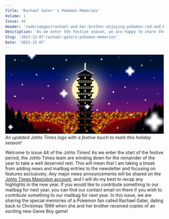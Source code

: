 ```yaml
---
Title: 'Rachael Gater''s Pokémon Memories'
Volume: 1
Issue: 44
Header: '/web/images/rachael-and-her-brother-enjoying-pokemon-red-and-blue-on-december-25th-1999.jpeg'
Description: 'As we enter the festive season, we are happy to share the personal Pokémon memories of Rachael Gater from Christmas 1999!'
Slug: '2023-12-07-rachael-gaters-pokemon-memories'
Date: '2023-12-07'
---
```


[![An updated Johto Times logo with a festive touch to mark this holiday season!](/web/images/an-updated-johto-times-logo-with-a-festive-touch-to-mark-this-holiday-season.png)](/web/images/an-updated-johto-times-logo-with-a-festive-touch-to-mark-this-holiday-season.png)*An updated Johto Times logo with a festive touch to mark this holiday season!*

Welcome to issue 44 of the Johto Times! As we enter the start of the festive period, the Johto Times team are winding down for the remainder of the year to take a well deserved rest. This will mean that I am taking a break from adding news and mailbag entries to the newsletter and focusing on features exclusively. Any major news announcements will be shared on the [Johto Times Mastodon account](https://donphan.social/@johto), and I will do my best to recap any highlights in the new year. If you would like to contribute something to our mailbag for next year, you can find our contact email on there if you wish to contribute something to our mailbag for next year.
In this issue, we are sharing the special memories of a Pokémon fan called Rachael Gater, dating back to Christmas 1999 when she and her brother received copies of an exciting new Game Boy game!